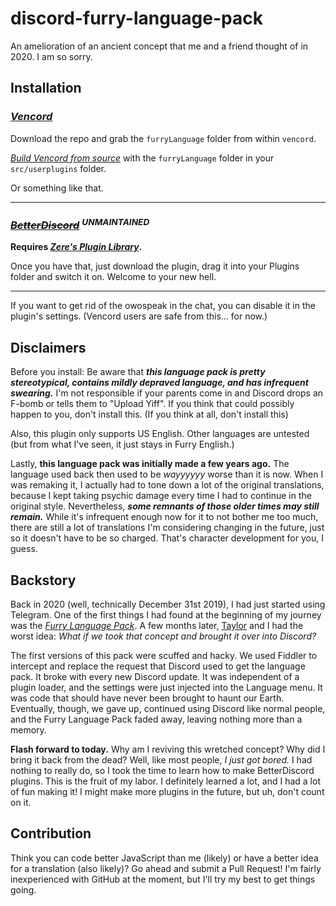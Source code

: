 # discord-furry-language-pack
 An amelioration of an ancient concept that me and a friend thought of in 2020. I am so sorry.
## Installation

### [*Vencord*](https://vencord.dev/)

Download the repo and grab the `furryLanguage` folder from within `vencord`.

[*Build Vencord from source*](https://github.com/Vendicated/Vencord/blob/main/docs/1_INSTALLING.md) with the `furryLanguage` folder in your `src/userplugins` folder.

Or something like that.

---

### ~~[*BetterDiscord*](https://betterdiscord.app)~~ <sup>*UNMAINTAINED*</sup>

**Requires [*Zere's Plugin Library*](https://betterdiscord.app/plugin/ZeresPluginLibrary).**

Once you have that, just download the plugin, drag it into your Plugins folder and switch it on. Welcome to your new hell.

---

If you want to get rid of the owospeak in the chat, you can disable it in the plugin's settings. (Vencord users are safe from this... for now.)
## Disclaimers
Before you install: Be aware that ***this language pack is pretty stereotypical, contains mildly depraved language, and has infrequent swearing.*** I'm not responsible if your parents come in and Discord drops an F-bomb or tells them to "Upload Yiff". If you think that could possibly happen to you, don't install this. (If you think at all, don't install this)

Also, this plugin only supports US English. Other languages are untested (but from what I've seen, it just stays in Furry English.)

Lastly, **this language pack was initially made a few years ago.** The language used back then used to be *wayyyyyy* worse than it is now. When I was remaking it, I actually had to tone down a lot of the original translations, because I kept taking psychic damage every time I had to continue in the original style. Nevertheless, ***some remnants of those older times may still remain.*** While it's infrequent enough now for it to not bother me too much, there are still a lot of translations I'm considering changing in the future, just so it doesn't have to be so charged. That's character development for you, I guess.

## Backstory
Back in 2020 (well, technically December 31st 2019), I had just started using Telegram. One of the first things I had found at the beginning of my journey was the *[Furry Language Pack](https://telegram.me/setlanguage/fuwwy)*. A few months later, [Taylor](https://github.com/TayIorRobinson) and I had the worst idea: *What if we took that concept and brought it over into Discord?*

The first versions of this pack were scuffed and hacky. We used Fiddler to intercept and replace the request that Discord used to get the language pack. It broke with every new Discord update. It was independent of a plugin loader, and the settings were just injected into the Language menu. It was code that should have never been brought to haunt our Earth. Eventually, though, we gave up, continued using Discord like normal people, and the Furry Language Pack faded away, leaving nothing more than a memory.

**Flash forward to today.** Why am I reviving this wretched concept? Why did I bring it back from the dead? Well, like most people, *I just got bored.* I had nothing to really do, so I took the time to learn how to make BetterDiscord plugins. This is the fruit of my labor. I definitely learned a lot, and I had a lot of fun making it! I might make more plugins in the future, but uh, don't count on it.

## Contribution
Think you can code better JavaScript than me (likely) or have a better idea for a translation (also likely)? Go ahead and submit a Pull Request! I'm fairly inexperienced with GitHub at the moment, but I'll try my best to get things going.
